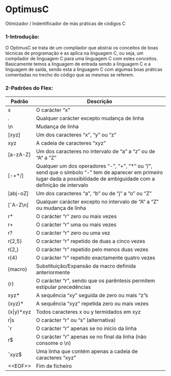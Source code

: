 # OptimusC
Otimizador / Indentificador de más práticas de códigos C

### 1-Introdução:

O OptimusC se trata de um compilador que abstrai os conceitos de boas técnicas de programação e as aplica na linguagem C, ou seja, um compilador de linguagem C para uma linguagem C com estes conceitos. Basicamente temos a linguagem de entrada sendo a linguagem C e a linguagem de saída, sendo esta a linguagem C com algumas boas práticas comentadas no trecho do código que as mesmas se referem.


### 2-Padrões do Flex:

| Padrão | Descrição|
| ----| ----------- |
|x |O carácter “x”|
|. |Qualquer carácter excepto mudança de linha|
|\n |Mudança de linha|
|[xyz] |Um dos caracteres “x”, “y” ou “z”|
|xyz| A cadeia de caracteres “xyz”|
|[a-zA-Z] |Um dos caracteres no intervalo de “a” a “z” ou de “A” a “Z”|
|[-+*/]| Qualquer um dos operadores “-”, “+”, “*” ou “/”, send que o símbolo “-” tem de aparecer em primeiro lugar dada a possibilidade de ambiguidade com a definição de intervalo
|[abj-oZ]| Um dos caracteres “a”, “b” ou de “j” a “o” ou “Z”
|[ˆA-Z\n] |Qualquer carácter excepto no intervalo de “A” a “Z” ou mudança de linha|
|r* |O carácter “r” zero ou mais vezes|
|r+ |O carácter “r” uma ou mais vezes |
|r? |O carácter “r” zero ou uma vez|
|r{2,5}| O carácter “r” repetido de duas a cinco vezes|
|r{2,} |O carácter “r” repetido pelo menos duas vezes|
|r{4}| O carácter “r” repetido exactamente quatro vezes|
|{macro}| Substituição/Expansão da macro definida anteriormente|
|(r) |O carácter “r”, sendo que os parêntesis permitem estipular precedências|
|xyz* |A sequência “xy” seguida de zero ou mais “z”s|
|(xyz)* |A sequência “xyz” repetida zero ou mais vezes|
|(x\|y)*xyz |Todos caracteres x ou y termidados em xyz|
|r\|s |O carácter “r” ou “s” (alternativa)|
|ˆr |O carácter “r” apenas se no início da linha|
|r$ |O carácter “r” apenas se no final da linha (não consome o \n)|
|ˆxyz$| Uma linha que contém apenas a cadeia de caracteres “xyz”|
|<\<EOF>\>| Fim de ficheiro|